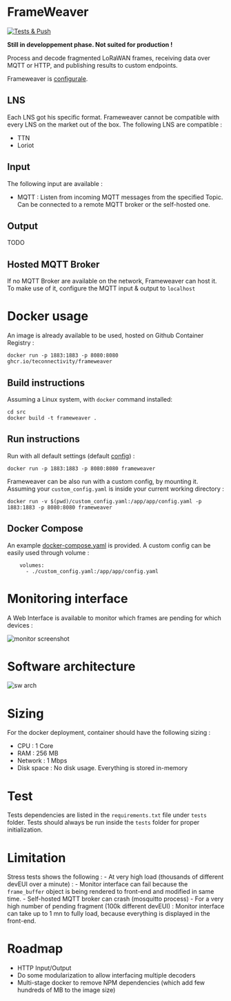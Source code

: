 # FrameWeaver

[![Tests & Push](https://github.com/TEConnectivity/FrameWeaver/actions/workflows/docker-build-push.yaml/badge.svg)](https://github.com/TEConnectivity/FrameWeaver/actions/workflows/docker-build-push.yaml)

**Still in developpement phase. Not suited for production !**

Process and decode fragmented LoRaWAN frames, receiving data over MQTT or HTTP, and publishing results to custom endpoints. 

Frameweaver is [configurale](/src/app/config.yaml).

## LNS

Each LNS got his specific format. Frameweaver cannot be compatible with every LNS on the market out of the box. The following LNS are compatible :

- TTN
- Loriot

## Input

The following input are available :

- MQTT : Listen from incoming MQTT messages from the specified Topic. Can be connected to a remote MQTT broker or the self-hosted one.


## Output

TODO

## Hosted MQTT Broker

If no MQTT Broker are available on the network, Frameweaver can host it. To make use of it, configure the MQTT input & output to `localhost` 

# Docker usage

An image is already available to be used, hosted on Github Container Registry :

    docker run -p 1883:1883 -p 8080:8080 ghcr.io/teconnectivity/frameweaver

## Build instructions

Assuming a Linux system, with `docker` command installed:

    cd src
    docker build -t frameweaver .

## Run instructions

Run with all default settings (default [config](/src/app/config.yaml)) :

    docker run -p 1883:1883 -p 8080:8080 frameweaver

Frameweaver can be also run with a custom config, by mounting it. Assuming your `custom_config.yaml` is inside your current working directory :

    docker run -v $(pwd)/custom_config.yaml:/app/app/config.yaml -p 1883:1883 -p 8080:8080 frameweaver


## Docker Compose

An example [docker-compose.yaml](/docker-compose.yml) is provided. A custom config can be easily used through volume : 

```
    volumes:
      - ./custom_config.yaml:/app/app/config.yaml
```


# Monitoring interface

A Web Interface is available to monitor which frames are pending for which devices : 

![monitor screenshot](images/monitor.png)

# Software architecture

![sw arch](images/arch.png)


# Sizing

For the docker deployment, container should have the following sizing :

- CPU : 1 Core
- RAM : 256 MB
- Network : 1 Mbps
- Disk space : No disk usage. Everything is stored in-memory

# Test

Tests dependencies are listed in the `requirements.txt` file under `tests` folder.
Tests should always be run inside the `tests` folder for proper initialization.


# Limitation

Stress tests shows the following :
    - At very high load (thousands of different devEUI over a minute) : 
      - Monitor interface can fail because the `frame_buffer` object is being rendered to front-end and modified in same time.
      - Self-hosted MQTT broker can crash (mosquitto process)
    - For a very high number of pending fragment (100k different devEUI) : Monitor interface can take up to 1 mn to fully load, because everything is displayed in the front-end.


# Roadmap

- HTTP Input/Output
- Do some modularization to allow interfacing multiple decoders
- Multi-stage docker to remove NPM dependencies (which add few hundreds of MB to the image size)